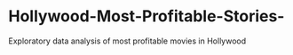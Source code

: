 # Hollywood-Most-Profitable-Stories-
Exploratory data analysis of most profitable movies in Hollywood
